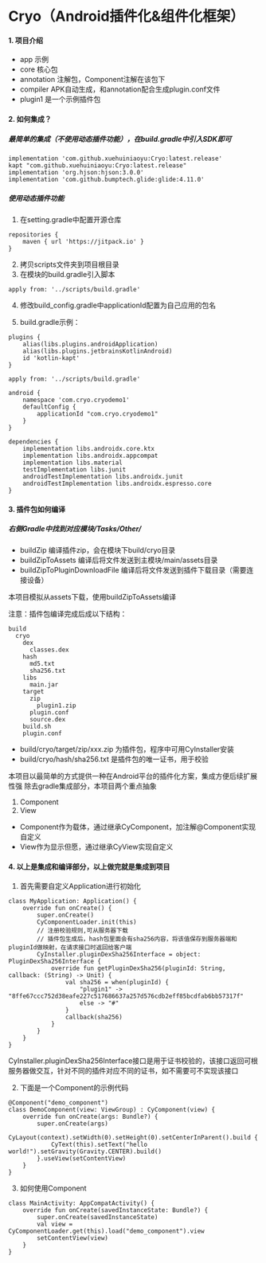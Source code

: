 # Cryo（Android插件化&组件化框架）

####  1. 项目介绍
* app 示例
* core 核心包
* annotation 注解包，Component注解在该包下
* compiler APK自动生成，和annotation配合生成plugin.conf文件
* plugin1 是一个示例插件包

#### 2. 如何集成？
##### 最简单的集成（不使用动态插件功能），在build.gradle中引入SDK即可
```
implementation 'com.github.xuehuiniaoyu:Cryo:latest.release'
kapt "com.github.xuehuiniaoyu:Cryo:latest.release"
implementation 'org.hjson:hjson:3.0.0'
implementation 'com.github.bumptech.glide:glide:4.11.0'
```
##### 使用动态插件功能
1. 在setting.gradle中配置开源仓库
```
repositories {
	maven { url 'https://jitpack.io' }
}
```
2. 拷贝scripts文件夹到项目根目录
3. 在模块的build.gradle引入脚本
 ```
 apply from: '../scripts/build.gradle'
 ```
4. 修改build_config.gradle中applicationId配置为自己应用的包名

5. build.gradle示例：
```
plugins {
    alias(libs.plugins.androidApplication)
    alias(libs.plugins.jetbrainsKotlinAndroid)
    id 'kotlin-kapt'
}

apply from: '../scripts/build.gradle'

android {
    namespace 'com.cryo.cryodemo1'
    defaultConfig {
        applicationId "com.cryo.cryodemo1"
    }
}

dependencies {
    implementation libs.androidx.core.ktx
    implementation libs.androidx.appcompat
    implementation libs.material
    testImplementation libs.junit
    androidTestImplementation libs.androidx.junit
    androidTestImplementation libs.androidx.espresso.core
}
```

#### 3. 插件包如何编译
##### 右侧Gradle中找到对应模块/Tasks/Other/
* buildZip 编译插件zip，会在模块下build/cryo目录
* buildZipToAssets 编译后将文件发送到主模块/main/assets目录
* buildZipToPluginDownloadFile 编译后将文件发送到插件下载目录（需要连接设备）

本项目模拟从assets下载，使用buildZipToAssets编译

注意：插件包编译完成后成以下结构：
 ```
 build
   cryo
     dex
       classes.dex
     hash
       md5.txt
       sha256.txt
     libs
       main.jar
     target
       zip
         plugin1.zip
       plugin.conf
       source.dex
     build.sh
     plugin.conf
 ```
* build/cryo/target/zip/xxx.zip 为插件包，程序中可用CyInstaller安装
* build/cryo/hash/sha256.txt 是插件包的唯一证书，用于校验

本项目以最简单的方式提供一种在Android平台的插件化方案，集成方便后续扩展性强
除去gradle集成部分，本项目两个重点抽象
1. Component
2. View

* Component作为载体，通过继承CyComponent，加注解@Component实现自定义
* View作为显示但愿，通过继承CyView实现自定义

#### 4. 以上是集成和编译部分，以上做完就是集成到项目
1. 首先需要自定义Application进行初始化
```
class MyApplication: Application() {
    override fun onCreate() {
        super.onCreate()
        CyComponentLoader.init(this)
        // 注册校验规则,可从服务器下载
        // 插件包生成后，hash包里面会有sha256内容，将该值保存到服务器端和pluginId做映射，在请求接口时返回给客户端
        CyInstaller.pluginDexSha256Interface = object: PluginDexSha256Interface {
            override fun getPluginDexSha256(pluginId: String, callback: (String) -> Unit) {
                val sha256 = when(pluginId) {
                    "plugin1" -> "8ffe67ccc752d38eafe227c517686637a257d576cdb2eff85bcdfab6bb57317f"
                    else -> "#"
                }
                callback(sha256)
            }
        }
    }
}
```

CyInstaller.pluginDexSha256Interface接口是用于证书校验的，该接口返回可根服务器做交互，针对不同的插件对应不同的证书，如不需要可不实现该接口

2. 下面是一个Component的示例代码
```
@Component("demo_component")
class DemoComponent(view: ViewGroup) : CyComponent(view) {
    override fun onCreate(args: Bundle?) {
        super.onCreate(args)
        CyLayout(context).setWidth(0).setHeight(0).setCenterInParent().build {
            CyText(this).setText("hello world!").setGravity(Gravity.CENTER).build()
        }.useView(setContentView)
    }
}
```
3. 如何使用Component
```
class MainActivity: AppCompatActivity() {
    override fun onCreate(savedInstanceState: Bundle?) {
        super.onCreate(savedInstanceState)
        val view = CyComponentLoader.get(this).load("demo_component").view
        setContentView(view)
    }
}
```

